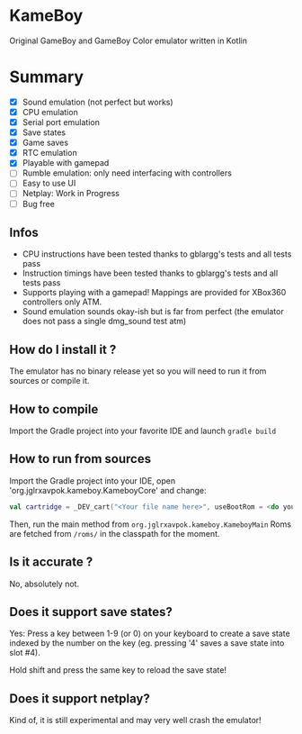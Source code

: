 KameBoy
=======

Original GameBoy and GameBoy Color emulator written in Kotlin

Summary
=======
* [x] Sound emulation (not perfect but works)
* [x] CPU emulation
* [x] Serial port emulation
* [x] Save states
* [x] Game saves
* [x] RTC emulation
* [x] Playable with gamepad
* [ ] Rumble emulation: only need interfacing with controllers
* [ ] Easy to use UI
* [ ] Netplay: Work in Progress
* [ ] Bug free

Infos
-----
* CPU instructions have been tested thanks to gblargg's tests and all tests pass
* Instruction timings have been tested thanks to gblargg's tests and all tests pass
* Supports playing with a gamepad! Mappings are provided for XBox360 controllers only ATM.
* Sound emulation sounds okay-ish but is far from perfect (the emulator does not pass a single dmg_sound test atm)

How do I install it ?
---------------------
The emulator has no binary release yet so you will need to run it from sources or compile it.

How to compile
--------------
Import the Gradle project into your favorite IDE and launch `gradle build`

How to run from sources
-----------------------
Import the Gradle project into your IDE, open 'org.jglrxavpok.kameboy.KameboyCore' and change:
```kotlin
val cartridge = _DEV_cart("<Your file name here>", useBootRom = <do you want to provide a bootrom?>)
```
Then, run the main method from `org.jglrxavpok.kameboy.KameboyMain`
Roms are fetched from `/roms/` in the classpath for the moment.

Is it accurate ?
----------------
No, absolutely not.

Does it support save states?
----------------------------
Yes: Press a key between 1-9 (or 0) on your keyboard to create a save state indexed by the number on the key (eg. pressing '4' saves a save state into slot #4).

Hold shift and press the same key to reload the save state!

Does it support netplay?
------------------------
Kind of, it is still experimental and may very well crash the emulator!


